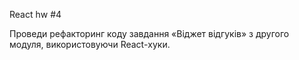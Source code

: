 React hw #4

Проведи рефакторинг коду завдання «Віджет відгуків» з другого модуля, використовуючи React-хуки.